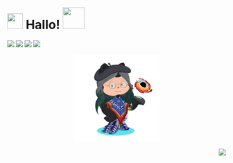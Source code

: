 # <img width="36" height="36" src="https://user-images.githubusercontent.com/74038190/212284087-bbe7e430-757e-4901-90bf-4cd2ce3e1852.gif"> Hallo! <img src="https://github.githubassets.com/images/mona-loading-dark.gif" width="50" height="50">

<!--
**Jijness/Jijness** is a ✨ _special_ ✨ repository because its `README.md` (this file) appears on your GitHub profile.

Here are some ideas to get you started:

- 🔭 I’m currently working on ...
- 🌱 I’m currently learning ...
- 👯 I’m looking to collaborate on ...
- 🤔 I’m looking for help with ...
- 💬 Ask me about ...
- 📫 How to reach me: ...
- 😄 Pronouns: ...
- ⚡ Fun fact: ...
-->
![](https://img.shields.io/github/followers/Jijness?logo=github&color=facc15&labelColor=ff7337)
![](https://img.shields.io/badge/dynamic/json?logo=github&label=GitHub%20Stars&query=%24.stars&url=https://api.github-star-counter.workers.dev/user/Jijness)
![](https://img.shields.io/badge/dynamic/json?logo=github&label=GitHub%20Forks&query=%24.forks&url=https://api.github-star-counter.workers.dev/user/Jijness)
![](https://komarev.com/ghpvc/?username=Jijness)


<p align="center">
  <img src="octocat-1743614154448.png" width="200" height="200">
  
</p>

<p align="right">
  <img src="https://github-readme-stats.vercel.app/api/top-langs/?username=Jijness&hide_progress=true&theme=dark&layout=compact">
</p>

